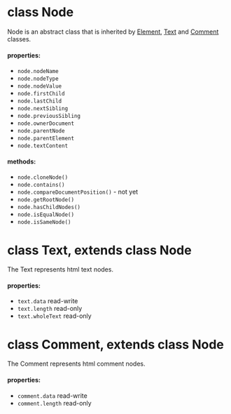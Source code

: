 # class Node 

Node is an abstract class that is inherited by [Element](Element.md), [Text](#TextNode) and [Comment](#CommentNode) classes.

#### properties:

* `node.nodeName`
* `node.nodeType`
* `node.nodeValue`
* `node.firstChild`
* `node.lastChild`
* `node.nextSibling`
* `node.previousSibling`
* `node.ownerDocument`
* `node.parentNode`
* `node.parentElement`
* `node.textContent`

#### methods:

* `node.cloneNode()`
* `node.contains()`
* `node.compareDocumentPosition()` - not yet
* `node.getRootNode()`
* `node.hasChildNodes()`
* `node.isEqualNode()`
* `node.isSameNode()`


# <a name="Text"></a>class Text, extends class Node

The Text represents html text nodes.

#### properties:

* `text.data` read-write
* `text.length` read-only
* `text.wholeText` read-only

# <a name="Comment"></a>class Comment, extends class Node

The Comment represents html comment nodes.

#### properties:

* `comment.data` read-write
* `comment.length` read-only
